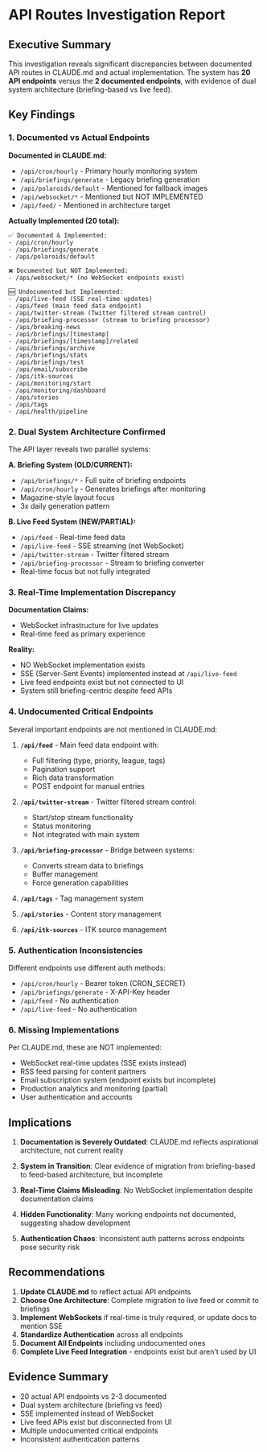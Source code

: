 # API Routes Investigation Report

## Executive Summary

This investigation reveals significant discrepancies between documented API routes in CLAUDE.md and actual implementation. The system has **20 API endpoints** versus the **2 documented endpoints**, with evidence of dual system architecture (briefing-based vs live feed).

## Key Findings

### 1. Documented vs Actual Endpoints

**Documented in CLAUDE.md:**
- `/api/cron/hourly` - Primary hourly monitoring system
- `/api/briefings/generate` - Legacy briefing generation
- `/api/polaroids/default` - Mentioned for fallback images
- `/api/websocket/*` - Mentioned but NOT IMPLEMENTED
- `/api/feed/` - Mentioned in architecture target

**Actually Implemented (20 total):**
```
✅ Documented & Implemented:
- /api/cron/hourly
- /api/briefings/generate
- /api/polaroids/default

❌ Documented but NOT Implemented:
- /api/websocket/* (no WebSocket endpoints exist)

🆕 Undocumented but Implemented:
- /api/live-feed (SSE real-time updates)
- /api/feed (main feed data endpoint)
- /api/twitter-stream (Twitter filtered stream control)
- /api/briefing-processor (stream to briefing processor)
- /api/breaking-news
- /api/briefings/[timestamp]
- /api/briefings/[timestamp]/related
- /api/briefings/archive
- /api/briefings/stats
- /api/briefings/test
- /api/email/subscribe
- /api/itk-sources
- /api/monitoring/start
- /api/monitoring/dashboard
- /api/stories
- /api/tags
- /api/health/pipeline
```

### 2. Dual System Architecture Confirmed

The API layer reveals two parallel systems:

**A. Briefing System (OLD/CURRENT):**
- `/api/briefings/*` - Full suite of briefing endpoints
- `/api/cron/hourly` - Generates briefings after monitoring
- Magazine-style layout focus
- 3x daily generation pattern

**B. Live Feed System (NEW/PARTIAL):**
- `/api/feed` - Real-time feed data
- `/api/live-feed` - SSE streaming (not WebSocket)
- `/api/twitter-stream` - Twitter filtered stream
- `/api/briefing-processor` - Stream to briefing converter
- Real-time focus but not fully integrated

### 3. Real-Time Implementation Discrepancy

**Documentation Claims:**
- WebSocket infrastructure for live updates
- Real-time feed as primary experience

**Reality:**
- NO WebSocket implementation exists
- SSE (Server-Sent Events) implemented instead at `/api/live-feed`
- Live feed endpoints exist but not connected to UI
- System still briefing-centric despite feed APIs

### 4. Undocumented Critical Endpoints

Several important endpoints are not mentioned in CLAUDE.md:

1. **`/api/feed`** - Main feed data endpoint with:
   - Full filtering (type, priority, league, tags)
   - Pagination support
   - Rich data transformation
   - POST endpoint for manual entries

2. **`/api/twitter-stream`** - Twitter filtered stream control:
   - Start/stop stream functionality
   - Status monitoring
   - Not integrated with main system

3. **`/api/briefing-processor`** - Bridge between systems:
   - Converts stream data to briefings
   - Buffer management
   - Force generation capabilities

4. **`/api/tags`** - Tag management system
5. **`/api/stories`** - Content story management
6. **`/api/itk-sources`** - ITK source management

### 5. Authentication Inconsistencies

Different endpoints use different auth methods:
- `/api/cron/hourly` - Bearer token (CRON_SECRET)
- `/api/briefings/generate` - X-API-Key header
- `/api/feed` - No authentication
- `/api/live-feed` - No authentication

### 6. Missing Implementations

Per CLAUDE.md, these are NOT implemented:
- WebSocket real-time updates (SSE exists instead)
- RSS feed parsing for content partners
- Email subscription system (endpoint exists but incomplete)
- Production analytics and monitoring (partial)
- User authentication and accounts

## Implications

1. **Documentation is Severely Outdated**: CLAUDE.md reflects aspirational architecture, not current reality

2. **System in Transition**: Clear evidence of migration from briefing-based to feed-based architecture, but incomplete

3. **Real-Time Claims Misleading**: No WebSocket implementation despite documentation claims

4. **Hidden Functionality**: Many working endpoints not documented, suggesting shadow development

5. **Authentication Chaos**: Inconsistent auth patterns across endpoints pose security risk

## Recommendations

1. **Update CLAUDE.md** to reflect actual API endpoints
2. **Choose One Architecture**: Complete migration to live feed or commit to briefings
3. **Implement WebSockets** if real-time is truly required, or update docs to mention SSE
4. **Standardize Authentication** across all endpoints
5. **Document All Endpoints** including undocumented ones
6. **Complete Live Feed Integration** - endpoints exist but aren't used by UI

## Evidence Summary

- 20 actual API endpoints vs 2-3 documented
- Dual system architecture (briefing vs feed)
- SSE implemented instead of WebSocket
- Live feed APIs exist but disconnected from UI
- Multiple undocumented critical endpoints
- Inconsistent authentication patterns